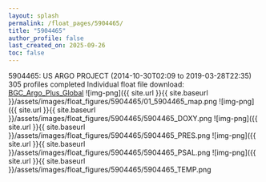 ```yaml
---
layout: splash
permalink: /float_pages/5904465/
title: "5904465"
author_profile: false
last_created_on: 2025-09-26
toc: false
---
```

 
5904465: US ARGO PROJECT (2014-10-30T02:09 to 2019-03-28T22:35)
305 profiles completed
Individual float file download: [BGC_Argo_Plus_Global](https://ftp.soest.hawaii.edu/bgc_argo_plus/Individual_Floats/outliers_removed/5904465_Sprof_processed.nc)
![img-png]({{ site.url }}{{ site.baseurl }}/assets/images/float_figures/5904465/01_5904465_map.png
![img-png]({{ site.url }}{{ site.baseurl }}/assets/images/float_figures/5904465/5904465_DOXY.png
![img-png]({{ site.url }}{{ site.baseurl }}/assets/images/float_figures/5904465/5904465_PRES.png
![img-png]({{ site.url }}{{ site.baseurl }}/assets/images/float_figures/5904465/5904465_PSAL.png
![img-png]({{ site.url }}{{ site.baseurl }}/assets/images/float_figures/5904465/5904465_TEMP.png
